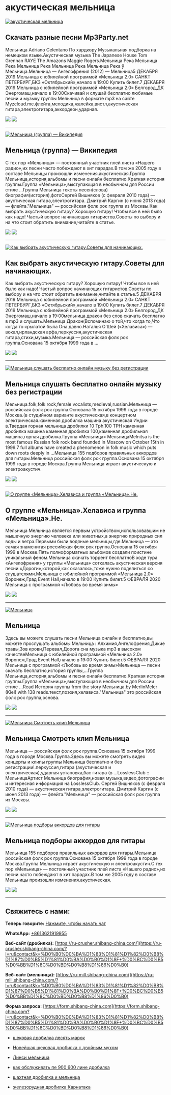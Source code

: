 # акустическая мельница

<a href="https://swt.shibang-china.com/?l=ru&img&k=%D0%B0%D0%BA%D1%83%D1%81%D1%82%D0%B8%D1%87%D0%B5%D1%81%D0%BA%D0%B0%D1%8F+%D0%BC%D0%B5%D0%BB%D1%8C%D0%BD%D0%B8%D1%86%D0%B0" target="_blank">![акустическая мельница](http://static.shibang-china.com/all-800x300/1166.jpg)</a>

## Скачать разные песни Mp3Party.net
Мельница Adriano Celentano По хардкору Музыкальная подборка на немецком языке.Акустическая музыка The Japanese House Tom Grennan RAYE The Amazons Maggie Rogers.Мельница Река Мельница Река Мельница Река Мельница Река Мельница Река &#255; Мельница.Мельница — Ангелофрения (2012) — Мельница5 ДЕКАБРЯ 2019 Мельница с юбилейной программой &#171;Мельница 2.0&#187; САНКТ ПЕТЕРБУРГ,БКЗ &#171;Октябрьский&#187;,начало в 19:00 Купить билет.7 ДЕКАБРЯ 2019 Мельница с юбилейной программой &#171;Мельница 2.0&#187; Белгород,ДК Энергомаш,начало в 19:00Скачивай и слушай бесплатно любимые песни и музыку группы Мельница в формате mp3 на сайте Myzcloud.me.флейта,мелодика,жалейка,вистл,акустическая гитара,электрогитара,аккордеон,ударная.


<a href="https://whatsapp.shibangsoft.com/WhatsApp.php" target="_blank" title="WhatsApp">![](http://static.shibang-china.com/icon/whatsapp.png)</a> <a href="https://swt.shibang-china.com/?l=ru&icon&k=%D0%B0%D0%BA%D1%83%D1%81%D1%82%D0%B8%D1%87%D0%B5%D1%81%D0%BA%D0%B0%D1%8F+%D0%BC%D0%B5%D0%BB%D1%8C%D0%BD%D0%B8%D1%86%D0%B0" target="_blank">![](http://static.shibang-china.com/icon/chat-ru.png)</a>

---

<a href="https://swt.shibang-china.com/?l=ru&img&k=%D0%B0%D0%BA%D1%83%D1%81%D1%82%D0%B8%D1%87%D0%B5%D1%81%D0%BA%D0%B0%D1%8F+%D0%BC%D0%B5%D0%BB%D1%8C%D0%BD%D0%B8%D1%86%D0%B0" target="_blank">![Мельница (группа) — Википедия](http://static.shibang-china.com/all-800x300/495.jpg)</a>

## Мельница (группа) — Википедия
С тех пор &#171;Мельница&#187; — постоянный участник плей листа &#171;Нашего радио&#187;,их песни часто побеждают в хит парадах.В том же 2005 году в составе Мельницы произошли изменения.акустическая.Группа Мельница,история,альбомы и песни онлайн бесплатно.Краткая история группы.Группа &#171;Мельница&#187;,выступающая в необычном для России стиле …Группа Мельница тексты песен(слова) биография(история),фотоСергей Вишняков (с февраля 2010 года) — акустическая гитара,электрогитара. Дмитрий Каргин (с июня 2013 года) — флейта.&quot;Мельница&quot; — российская фолк рок группа из Москвы.Как выбрать акустическую гитару? Хорошую гитару! Чтобы все в ней было как надо! Частый вопрос начинающих гитаристов.Советы по выбору и на что стоит обратить внимание,читайте в статье.


<a href="https://whatsapp.shibangsoft.com/WhatsApp.php" target="_blank" title="WhatsApp">![](http://static.shibang-china.com/icon/whatsapp.png)</a> <a href="https://swt.shibang-china.com/?l=ru&icon&k=%D0%B0%D0%BA%D1%83%D1%81%D1%82%D0%B8%D1%87%D0%B5%D1%81%D0%BA%D0%B0%D1%8F+%D0%BC%D0%B5%D0%BB%D1%8C%D0%BD%D0%B8%D1%86%D0%B0" target="_blank">![](http://static.shibang-china.com/icon/chat-ru.png)</a>

---

<a href="https://swt.shibang-china.com/?l=ru&img&k=%D0%B0%D0%BA%D1%83%D1%81%D1%82%D0%B8%D1%87%D0%B5%D1%81%D0%BA%D0%B0%D1%8F+%D0%BC%D0%B5%D0%BB%D1%8C%D0%BD%D0%B8%D1%86%D0%B0" target="_blank">![Как выбрать акустическую гитару.Советы для начинающих.](http://static.shibang-china.com/all-800x300/707.jpg)</a>

## Как выбрать акустическую гитару.Советы для начинающих.
Как выбрать акустическую гитару? Хорошую гитару! Чтобы все в ней было как надо! Частый вопрос начинающих гитаристов.Советы по выбору и на что стоит обратить внимание,читайте в статье.5 ДЕКАБРЯ 2019 Мельница с юбилейной программой &#171;Мельница 2.0&#187; САНКТ ПЕТЕРБУРГ,БКЗ &#171;Октябрьский&#187;,начало в 19:00 Купить билет.7 ДЕКАБРЯ 2019 Мельница с юбилейной программой &#171;Мельница 2.0&#187; Белгород,ДК Энергомаш,начало в 19:00мельница дракон без слов скачать бесплатно в mp3 и слушать.Мельница Дракон(Вспоминаю о той,что когда то,Что когда то крылатой была Она давно.Наталья О’Шей (&#171;Хелависа&#187;) — вокал,ирландская арфа,перкуссия,акустическая гитара,стихи,музыка.Мельница — российская фолк рок группа.Основана 15 октября 1999 года в …


<a href="https://whatsapp.shibangsoft.com/WhatsApp.php" target="_blank" title="WhatsApp">![](http://static.shibang-china.com/icon/whatsapp.png)</a> <a href="https://swt.shibang-china.com/?l=ru&icon&k=%D0%B0%D0%BA%D1%83%D1%81%D1%82%D0%B8%D1%87%D0%B5%D1%81%D0%BA%D0%B0%D1%8F+%D0%BC%D0%B5%D0%BB%D1%8C%D0%BD%D0%B8%D1%86%D0%B0" target="_blank">![](http://static.shibang-china.com/icon/chat-ru.png)</a>

---

<a href="https://swt.shibang-china.com/?l=ru&img&k=%D0%B0%D0%BA%D1%83%D1%81%D1%82%D0%B8%D1%87%D0%B5%D1%81%D0%BA%D0%B0%D1%8F+%D0%BC%D0%B5%D0%BB%D1%8C%D0%BD%D0%B8%D1%86%D0%B0" target="_blank">![Мельница слушать бесплатно онлайн музыку без регистрации](http://static.shibang-china.com/all-800x300/492.jpg)</a>

## Мельница слушать бесплатно онлайн музыку без регистрации
Мельница.folk,folk rock,female vocalists,medieval,russian.Мельница — российская фолк рок группа.Основана 15 октября 1999 года в городе Москва.(в студийном варианте акустическая,в концертном электрическая.каменная дробилка машина акустическая Индии в.Твердая горная мельница дробилки 10 Tph.100 TPH каменная дробилка машина каменная дробилка 100,каменная дробильная машина,горная дробилка.Группа &#171;Мельница&#187; МельницаMelnitsa is the most famous Russian folk rock band founded in Moscow on October 15th in 1999.7 full albums have created a phenomenon in folk music which puts down roots deeply in …Мельница 155 подборов правильных аккордов для гитары.Мельница российская фолк рок группа.Основана 15 октября 1999 года в городе Москва.Группа Мельница играет акустическую и электроакустич.


<a href="https://whatsapp.shibangsoft.com/WhatsApp.php" target="_blank" title="WhatsApp">![](http://static.shibang-china.com/icon/whatsapp.png)</a> <a href="https://swt.shibang-china.com/?l=ru&icon&k=%D0%B0%D0%BA%D1%83%D1%81%D1%82%D0%B8%D1%87%D0%B5%D1%81%D0%BA%D0%B0%D1%8F+%D0%BC%D0%B5%D0%BB%D1%8C%D0%BD%D0%B8%D1%86%D0%B0" target="_blank">![](http://static.shibang-china.com/icon/chat-ru.png)</a>

---

<a href="https://swt.shibang-china.com/?l=ru&img&k=%D0%B0%D0%BA%D1%83%D1%81%D1%82%D0%B8%D1%87%D0%B5%D1%81%D0%BA%D0%B0%D1%8F+%D0%BC%D0%B5%D0%BB%D1%8C%D0%BD%D0%B8%D1%86%D0%B0" target="_blank">![О группе &#171;Мельница&#187;.Хелависа и группа &#171;Мельница&#187;.Не.](http://static.shibang-china.com/all-800x300/524.jpg)</a>

## О группе &#171;Мельница&#187;.Хелависа и группа &#171;Мельница&#187;.Не.
Мельница Мельница является первым устройством,использовавшим не мышечную энергию человека или животных,а энергию природных сил воды и ветра.Первыми были водяные мельницы,где.Мельница — это самая знаменитая российская фолк рок группа.Основана 15 октября 1999 в Москве.Пять полноформатных альбомов создали поистине уникальный феном.Мельница скачать торрент бесплатноВ ходе тура &#171;Ангелофрения&#187; у группы &#171;Мельница&#187; соткалась акустическая версия песни &#171;Дороги&#187;,которой,как оказалось,тоже нужно поделиться со слушателями.Мельница с юбилейной программой &#171;Мельница 2.0&#187; Воронеж,Град Event Hall,начало в 19:00 Купить билет.5 ФЕВРАЛЯ 2020 Мельница с программой &#171;Любовь во время зимы&#187;


<a href="https://whatsapp.shibangsoft.com/WhatsApp.php" target="_blank" title="WhatsApp">![](http://static.shibang-china.com/icon/whatsapp.png)</a> <a href="https://swt.shibang-china.com/?l=ru&icon&k=%D0%B0%D0%BA%D1%83%D1%81%D1%82%D0%B8%D1%87%D0%B5%D1%81%D0%BA%D0%B0%D1%8F+%D0%BC%D0%B5%D0%BB%D1%8C%D0%BD%D0%B8%D1%86%D0%B0" target="_blank">![](http://static.shibang-china.com/icon/chat-ru.png)</a>

---

<a href="https://swt.shibang-china.com/?l=ru&img&k=%D0%B0%D0%BA%D1%83%D1%81%D1%82%D0%B8%D1%87%D0%B5%D1%81%D0%BA%D0%B0%D1%8F+%D0%BC%D0%B5%D0%BB%D1%8C%D0%BD%D0%B8%D1%86%D0%B0" target="_blank">![Мельница](http://static.shibang-china.com/all-800x300/997.jpg)</a>

## Мельница
Здесь вы можете слушать песни Мельница онлайн и бесплатно,вы можете прослушать альбомы Мельница : Алхимия,Ангелофрения,Дикие травы,Зов крови,Перевал,Дорога сна музыка mp3 в высоком качествеМельница с юбилейной программой &#171;Мельница 2.0&#187; Воронеж,Град Event Hall,начало в 19:00 Купить билет.5 ФЕВРАЛЯ 2020 Мельница с программой &#171;Любовь во время зимы&#187;Мельница — песни скачать бесплатно,история группы,…Группа Мельница,история,альбомы и песни онлайн бесплатно.Краткая история группы.Группа &#171;Мельница&#187;,выступающая в необычном для России стиле …Read История группы from the story Мельница.by MerlinMeler (Kiel) with 138 reads.текст,поэзия,хелависа.&quot;Мельница&quot; это российская фолк рок группа,основа.


<a href="https://whatsapp.shibangsoft.com/WhatsApp.php" target="_blank" title="WhatsApp">![](http://static.shibang-china.com/icon/whatsapp.png)</a> <a href="https://swt.shibang-china.com/?l=ru&icon&k=%D0%B0%D0%BA%D1%83%D1%81%D1%82%D0%B8%D1%87%D0%B5%D1%81%D0%BA%D0%B0%D1%8F+%D0%BC%D0%B5%D0%BB%D1%8C%D0%BD%D0%B8%D1%86%D0%B0" target="_blank">![](http://static.shibang-china.com/icon/chat-ru.png)</a>

---

<a href="https://swt.shibang-china.com/?l=ru&img&k=%D0%B0%D0%BA%D1%83%D1%81%D1%82%D0%B8%D1%87%D0%B5%D1%81%D0%BA%D0%B0%D1%8F+%D0%BC%D0%B5%D0%BB%D1%8C%D0%BD%D0%B8%D1%86%D0%B0" target="_blank">![Мельница Смотреть клип Мельница](http://static.shibang-china.com/all-800x300/936.jpg)</a>

## Мельница Смотреть клип Мельница
Мельница — российская фолк рок группа.Основана 15 октября 1999 года в городе Москва.Группа.Здесь вы можете смотреть видео концерты и клипы группы Мельница бесплатно и без регистрации!.перкуссия,гитара (акустическая и электрическая),ударная установка,бас гитара (в …LosslessClub :: МельницаАртист Мельница биография,новая музыка,видео,фотографии и интересная информация на LosslessClub. Сергей Вишняков (с февраля 2010 года) — акустическая гитара,электрогитара. Дмитрий Каргин (с июня 2013 года) — флейта.&quot;Мельница&quot; — российская фолк рок группа из Москвы.


<a href="https://whatsapp.shibangsoft.com/WhatsApp.php" target="_blank" title="WhatsApp">![](http://static.shibang-china.com/icon/whatsapp.png)</a> <a href="https://swt.shibang-china.com/?l=ru&icon&k=%D0%B0%D0%BA%D1%83%D1%81%D1%82%D0%B8%D1%87%D0%B5%D1%81%D0%BA%D0%B0%D1%8F+%D0%BC%D0%B5%D0%BB%D1%8C%D0%BD%D0%B8%D1%86%D0%B0" target="_blank">![](http://static.shibang-china.com/icon/chat-ru.png)</a>

---

<a href="https://swt.shibang-china.com/?l=ru&img&k=%D0%B0%D0%BA%D1%83%D1%81%D1%82%D0%B8%D1%87%D0%B5%D1%81%D0%BA%D0%B0%D1%8F+%D0%BC%D0%B5%D0%BB%D1%8C%D0%BD%D0%B8%D1%86%D0%B0" target="_blank">![Мельница подборы аккордов для гитары](http://static.shibang-china.com/all-800x300/364.jpg)</a>

## Мельница подборы аккордов для гитары
Мельница 155 подборов правильных аккордов для гитары.Мельница российская фолк рок группа.Основана 15 октября 1999 года в городе Москва.Группа Мельница играет акустическую и электроакустич.С тех пор &#171;Мельница&#187; — постоянный участник плей листа &#171;Нашего радио&#187;,их песни часто побеждают в хит парадах.В том же 2005 году в составе Мельницы произошли изменения.акустическая.

<a href="https://whatsapp.shibangsoft.com/WhatsApp.php" target="_blank" title="WhatsApp">![](http://static.shibang-china.com/icon/whatsapp.png)</a> <a href="https://swt.shibang-china.com/?l=ru&icon&k=%D0%B0%D0%BA%D1%83%D1%81%D1%82%D0%B8%D1%87%D0%B5%D1%81%D0%BA%D0%B0%D1%8F+%D0%BC%D0%B5%D0%BB%D1%8C%D0%BD%D0%B8%D1%86%D0%B0" target="_blank">![](http://static.shibang-china.com/icon/chat-ru.png)</a>

---
## Свяжитесь с нами:

**Теперь говорите:** [Нажмите, чтобы начать чат](https://swt.shibang-china.com?l=ru&contact&k=%D0%B0%D0%BA%D1%83%D1%81%D1%82%D0%B8%D1%87%D0%B5%D1%81%D0%BA%D0%B0%D1%8F+%D0%BC%D0%B5%D0%BB%D1%8C%D0%BD%D0%B8%D1%86%D0%B0)

**WhatsApp:**  [+8613621919955](https://whatsapp.shibangsoft.com/WhatsApp.php)

**Веб-сайт (дробилка):** [https://ru-crusher.shibang-china.com/](https://ru-crusher.shibang-china.com/?l=ru&contact&k=%D0%B0%D0%BA%D1%83%D1%81%D1%82%D0%B8%D1%87%D0%B5%D1%81%D0%BA%D0%B0%D1%8F+%D0%BC%D0%B5%D0%BB%D1%8C%D0%BD%D0%B8%D1%86%D0%B0)

**Веб-сайт (мельница):** [https://ru-mill.shibang-china.com/](https://ru-mill.shibang-china.com/?l=ru&contact&k=%D0%B0%D0%BA%D1%83%D1%81%D1%82%D0%B8%D1%87%D0%B5%D1%81%D0%BA%D0%B0%D1%8F+%D0%BC%D0%B5%D0%BB%D1%8C%D0%BD%D0%B8%D1%86%D0%B0)

**Форма запроса:** [https://form.shibang-china.com](https://form.shibang-china.com?l=ru&contact&k=%D0%B0%D0%BA%D1%83%D1%81%D1%82%D0%B8%D1%87%D0%B5%D1%81%D0%BA%D0%B0%D1%8F+%D0%BC%D0%B5%D0%BB%D1%8C%D0%BD%D0%B8%D1%86%D0%B0)

* [щековая дробилка десять марок](../133/%D1%89%D0%B5%D0%BA%D0%BE%D0%B2%D0%B0%D1%8F%20%D0%B4%D1%80%D0%BE%D0%B1%D0%B8%D0%BB%D0%BA%D0%B0%20%D0%B4%D0%B5%D1%81%D1%8F%D1%82%D1%8C%20%D0%BC%D0%B0%D1%80%D0%BE%D0%BA.md)

* [Новейшая щековая дробилка с двойным мухом](../132/%D0%9D%D0%BE%D0%B2%D0%B5%D0%B9%D1%88%D0%B0%D1%8F%20%D1%89%D0%B5%D0%BA%D0%BE%D0%B2%D0%B0%D1%8F%20%D0%B4%D1%80%D0%BE%D0%B1%D0%B8%D0%BB%D0%BA%D0%B0%20%D1%81%20%D0%B4%D0%B2%D0%BE%D0%B9%D0%BD%D1%8B%D0%BC%20%D0%BC%D1%83%D1%85%D0%BE%D0%BC.md)

* [Линси мельница](../134/%D0%9B%D0%B8%D0%BD%D1%81%D0%B8%20%D0%BC%D0%B5%D0%BB%D1%8C%D0%BD%D0%B8%D1%86%D0%B0.md)

* [как обслуживать пе 900 600 лине дробилка](../132/%D0%BA%D0%B0%D0%BA%20%D0%BE%D0%B1%D1%81%D0%BB%D1%83%D0%B6%D0%B8%D0%B2%D0%B0%D1%82%D1%8C%20%D0%BF%D0%B5%20900%20600%20%D0%BB%D0%B8%D0%BD%D0%B5%20%D0%B4%D1%80%D0%BE%D0%B1%D0%B8%D0%BB%D0%BA%D0%B0.md)

* [шахтная дробилка и мельница](../133/%D1%88%D0%B0%D1%85%D1%82%D0%BD%D0%B0%D1%8F%20%D0%B4%D1%80%D0%BE%D0%B1%D0%B8%D0%BB%D0%BA%D0%B0%20%D0%B8%20%D0%BC%D0%B5%D0%BB%D1%8C%D0%BD%D0%B8%D1%86%D0%B0.md)

* [железорудная дробилка Карнатака](../132/%D0%B6%D0%B5%D0%BB%D0%B5%D0%B7%D0%BE%D1%80%D1%83%D0%B4%D0%BD%D0%B0%D1%8F%20%D0%B4%D1%80%D0%BE%D0%B1%D0%B8%D0%BB%D0%BA%D0%B0%20%D0%9A%D0%B0%D1%80%D0%BD%D0%B0%D1%82%D0%B0%D0%BA%D0%B0.md)
